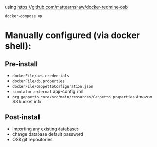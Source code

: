 using https://github.com/mattearnshaw/docker-redmine-osb

`docker-compose up`

# Manually configured (via docker shell):
## Pre-install
* `dockerFile/aws.credentials`
* `dockerFile/db.properties`
* `dockerFile/GeppettoConfiguration.json`
* `simulator.external` app-config.xml
* `org.geppetto.core/src/main/resources/Geppetto.properties` Amazon S3 bucket info

## Post-install
* importing any existing databases
* change database default password
* OSB git repositories
